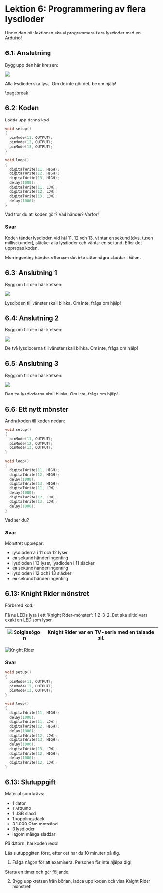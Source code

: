# Lektion 6: Programmering av flera lysdioder

Under den här lektionen ska vi programmera flera lysdioder med en Arduino!

## 6.1: Anslutning

Bygg upp den här kretsen:

![](anvaendning_av_flera_lysdioder_0.png)

Alla lysdioder ska lysa. Om de inte gör det, be om hjälp!

\pagebreak

## 6.2: Koden

Ladda upp denna kod:

```c++
void setup() 
{
  pinMode(11, OUTPUT);
  pinMode(12, OUTPUT);
  pinMode(13, OUTPUT);
}

void loop() 
{
  digitalWrite(11, HIGH);
  digitalWrite(12, HIGH);
  digitalWrite(13, HIGH);
  delay(1000);
  digitalWrite(11, LOW);
  digitalWrite(12, LOW);
  digitalWrite(13, LOW);
  delay(1000);
}
```

Vad tror du att koden gör? Vad händer? Varför?

### Svar

Koden tänder lysdioden vid hål 11, 12 och 13,
väntar en sekund (dvs. tusen millisekunder),
släcker alla lysdioder
och väntar en sekund. 
Efter det upprepas koden.

Men ingenting händer, eftersom det inte sitter några sladdar i hålen.

## 6.3: Anslutning 1

Bygg om till den här kretsen:

![](anvaendning_av_flera_lysdioder_1.png)

Lysdioden till vänster skall blinka. Om inte, fråga om hjälp!

## 6.4: Anslutning 2

Bygg om till den här kretsen:

![](anvaendning_av_flera_lysdioder_2.png)

De två lysdioderna till vänster skall blinka. Om inte, fråga om hjälp!

## 6.5: Anslutning 3

Bygg om till den här kretsen:

![](anvaendning_av_flera_lysdioder_3.png)

Den tre lysdioderna skall blinka. Om inte, fråga om hjälp!

## 6.6: Ett nytt mönster

Ändra koden till koden nedan:

```c++
void setup() 
{
  pinMode(11, OUTPUT);
  pinMode(12, OUTPUT);
  pinMode(13, OUTPUT);
}

void loop() 
{
  digitalWrite(11, HIGH);
  digitalWrite(12, HIGH);
  delay(1000);
  digitalWrite(13, HIGH);
  digitalWrite(11, LOW);
  delay(1000);
  digitalWrite(12, LOW);
  digitalWrite(13, LOW);
  delay(1000);
}
```

Vad ser du?

### Svar

Mönstret upprepar:

 * lysdioderna i 11 och 12 lyser
 * en sekund händer ingenting
 * lysdioden i 13 lyser, lysdioden i 11 släcker
 * en sekund händer ingenting
 * lysdioden i 12 och i 13 släcker
 * en sekund händer ingenting

## 6.13: Knight Rider mönstret

Förbered kod:

Få nu LEDs lysa i ett 'Knight Rider-mönster': 1-2-3-2. 
Det ska alltid vara exakt en LED som lyser.

![Solglasögon](EmojiSunglasses.png) | Knight Rider var en TV-serie med en talande bil.
:-------------:|:----------------------------------------: 

![Knight Rider](KnightRider.png)


### Svar

```c++
void setup() 
{
  pinMode(11, OUTPUT);
  pinMode(12, OUTPUT);
  pinMode(13, OUTPUT);
}

void loop() 
{
  digitalWrite(11, HIGH);
  delay(1000);
  digitalWrite(11, LOW);
  digitalWrite(12, HIGH);
  delay(1000);
  digitalWrite(12, LOW);
  digitalWrite(13, HIGH);
  delay(1000);
  digitalWrite(13, LOW);
  digitalWrite(12, HIGH);
  delay(1000);
  digitalWrite(12, LOW);
}
```


## 6.13: Slutuppgift

Material som krävs:

 * 1 dator
 * 1 Arduino
 * 1 USB sladd
 * 1 kopplingsdäck
 * 3 1.000 Ohm motstånd
 * 3 lysdioder
 * lagom många sladdar

På datorn: har koden redo!

Läs slutuppgiften först, efter det har du 10 minuter på dig.

1. Fråga någon för att examinera. Personen får inte hjälpa dig!

Starta en timer och gör följande:

2. Bygg upp kretsen från början, ladda upp koden och visa Knight Rider mönstret!
